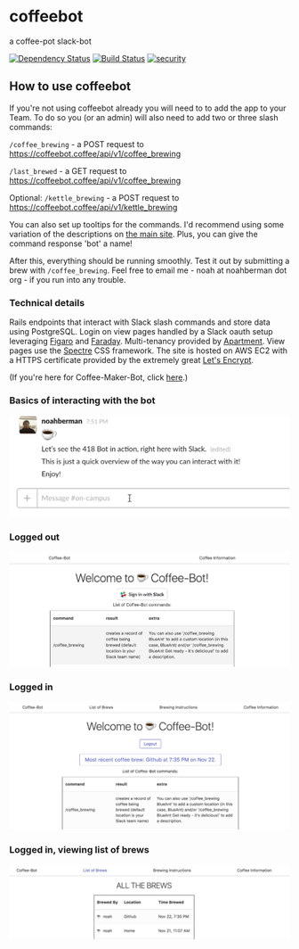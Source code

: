 # coffeebot

a coffee-pot slack-bot 

[![Dependency Status](https://gemnasium.com/badges/github.com/bermannoah/coffee-bot.svg)](https://gemnasium.com/github.com/bermannoah/coffee-bot)
[![Build Status](https://travis-ci.org/bermannoah/coffee-bot.svg?branch=master)](https://travis-ci.org/bermannoah/coffee-bot)
[![security](https://hakiri.io/github/bermannoah/coffee-bot/master.svg)](https://hakiri.io/github/bermannoah/coffee-bot/master)

## How to use coffeebot
If you're not using coffeebot already you will need to to add the app to your Team. To do so you (or an admin) will also need to add two or three slash commands:

`/coffee_brewing` - a POST request to https://coffeebot.coffee/api/v1/coffee_brewing

`/last_brewed` - a GET request to https://coffeebot.coffee/api/v1/coffee_brewing

Optional: `/kettle_brewing` - a POST request to https://coffeebot.coffee/api/v1/kettle_brewing

You can also set up tooltips for the commands. I'd recommend using some variation of the descriptions on [the main site](https://coffeebot.coffee). Plus, you can give the command response 'bot' a name!

After this, everything should be running smoothly. Test it out by submitting a brew with `/coffee_brewing`.  Feel free to email me - noah at noahberman dot org - if you run into any trouble.

### Technical details

Rails endpoints that interact with Slack slash commands and store data using PostgreSQL. Login on view pages
handled by a Slack oauth setup leveraging [Figaro](https://github.com/laserlemon/figaro) and [Faraday](https://github.com/lostisland/faraday). Multi-tenancy provided by [Apartment](https://github.com/influitive/apartment).
View pages use the [Spectre](https://picturepan2.github.io/spectre/) CSS framework. The site is hosted on AWS EC2 with a HTTPS certificate provided by the extremely great [Let's Encrypt](https://letsencrypt.org/).

(If you're here for Coffee-Maker-Bot, click [here](https://github.com/bermannoah/coffee-maker-bot).)

### Basics of interacting with the bot
![gif of interaction](https://github.com/bermannoah/repo-images/blob/master/cb_basics.gif)

### Logged out
![view of the index page pre login](https://github.com/bermannoah/repo-images/blob/master/cb_logged_out.jpg)

### Logged in
![view of the index page logged in](https://github.com/bermannoah/repo-images/blob/master/cb_logged_in.jpg)

### Logged in, viewing list of brews
![view of the list of brews while logged in](https://github.com/bermannoah/repo-images/blob/master/cb_list_of_brews.jpg)